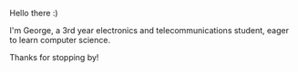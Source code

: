 Hello there :)

I'm George, a 3rd year electronics and telecommunications student, eager to learn computer science.

Thanks for stopping by!
